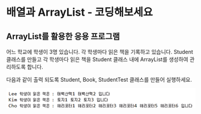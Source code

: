 # 배열과 ArrayList - 코딩해보세요

## ArrayList를 활용한 응용 프로그램
어느 학교에 학생이 3명 있습니다. 각 학생마다 읽은 책을 기록하고 있습니다. Student 클래스를 만들고 각 학생마다 읽은 책을 Student 클래스 내에 ArrayList를 생성하여 관리하도록 합니다.

다음과 같이 출력 되도록 Student, Book, StudentTest 클래스를 만들어 실행하세요.

<img src="https://github.com/goheeji/TIL/blob/master/JAVA/array-doit-coding/1.png"><br>
